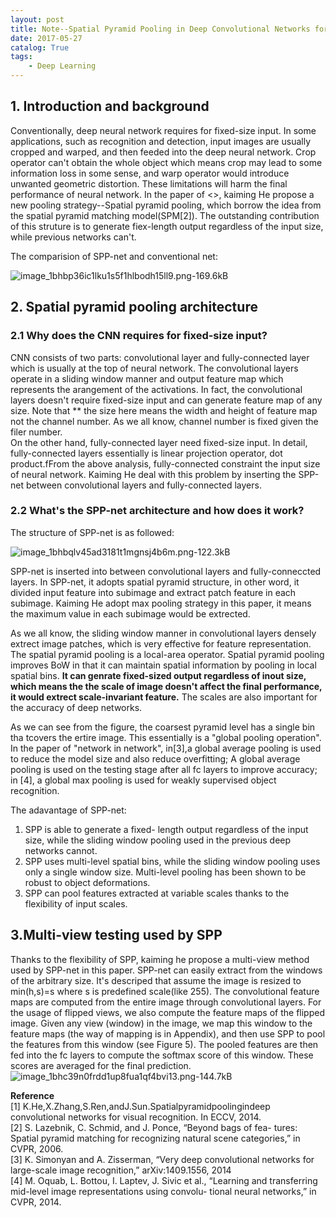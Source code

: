 ```yaml
---
layout: post
title: Note--Spatial Pyramid Pooling in Deep Convolutional Networks for Visual Recognition
date: 2017-05-27
catalog: True
tags:
    - Deep Learning
---
```


## 1. Introduction and background  

Conventionally, deep neural network requires for fixed-size input. In some applications, such as recognition and detection, input images are usually cropped and warped, and then feeded into the deep neural network. Crop operator can't obtain the whole object which means crop may lead to some information loss in some sense, and warp operator would introduce unwanted geometric distortion. These limitations will harm the final performance of neural network. In the paper of <<Spatial Pyramid Pooling in Deep Convolutional Networks for Visual Recognition>>, kaiming He propose a new pooling strategy--Spatial pyramid pooling, which borrow the idea from the spatial pyramid matching model(SPM[2]). The outstanding contribution of this struture is to generate fiex-length output regardless of the input size, while previous networks can't. 

The comparision of SPP-net and conventional net:

![image_1bhbp36ic1lku1s5f1hlbodh15ll9.png-169.6kB][10]


[10]: http://static.zybuluo.com/GwanSiu/8x0a4pd8k6z1uj2eqyymuihi/image_1bhbp36ic1lku1s5f1hlbodh15ll9.png

## 2. Spatial pyramid pooling architecture

### 2.1 Why does the CNN requires for fixed-size input?

CNN consists of two parts: convolutional layer and fully-connected layer which is usually at the top of neural network. The convolutional layers operate in a sliding window manner and output feature map which represents the arangement of the activations. In fact, the convolutional layers doesn't require fixed-size input and can generate feature map of any size. Note that ** the size here means the width and height of feature map not the channel number. As we all know, channel number is fixed given the filer number.   
On the other hand, fully-connected layer need fixed-size input. In detail, fully-connected layers essentially is linear projection operator, dot product.fFrom the above analysis, fully-connected constraint the input size of neural network. Kaiming He deal with this problem by inserting the SPP-net between convolutional layers and fully-connected layers.

### 2.2 What's the SPP-net architecture and how does it work?

The structure of SPP-net is as followed:

![image_1bhbqlv45ad3181t1mgnsj4b6m.png-122.3kB][11]

[11]: http://static.zybuluo.com/GwanSiu/6ky8a9fsgltk6bgf2326h41c/image_1bhbqlv45ad3181t1mgnsj4b6m.png

SPP-net is inserted into between convolutional layers and fully-conneccted layers. In SPP-net, it adopts spatial pyramid structure, in other word, it divided input feature into subimage and extract patch feature in each subimage. Kaiming He adopt max pooling strategy in this paper, it means the maximum value in each subimage would be extrected.  

As we all know, the sliding window manner in convolutional layers densely extrect image patches, which is very effective for feature representation. The spatial pyramid pooling is a local-area operator. Spatial pyramid pooling improves BoW in that it can maintain spatial information by pooling in local spatial bins. **It can genrate fixed-sized output regardless of inout size, which means the the scale of image doesn't affect the final performance, it would extrect scale-invariant feature.** The scales are also important for the accuracy of deep networks.

As we can see from the figure, the coarsest pyramid level has a single bin tha tcovers the ertire image. This essentially is a "global pooling operation". In the paper of "network in network", in[3],a global average pooling is used to reduce the model size and also reduce overfitting; A global average pooling is used on the testing stage after all fc layers to improve accuracy; in [4], a global max pooling is used for weakly supervised object recognition.

The adavantage of SPP-net:
1. SPP is able to generate a fixed- length output regardless of the input size, while the sliding window pooling used in the previous deep networks cannot.  
2. SPP uses multi-level spatial bins, while the sliding window pooling uses only a single window size. Multi-level pooling has been shown to be robust to object deformations.  
3.  SPP can pool features extracted at variable scales thanks to the flexibility of input scales.  

## 3.Multi-view testing used by SPP  
Thanks to the flexibility of SPP, kaiming he propose a multi-view method used by SPP-net in this paper. SPP-net can easily extract from the windows of the arbitrary size. It's descriped that assume the image is resized to min(h,s)=s where s is predefined scale(like 255). The convolutional feature maps are computed from the entire image through convolutional layers. For the usage of
flipped views, we also compute the feature maps of the flipped image. Given any view (window) in the image, we map this window to the feature maps (the way of mapping is in Appendix), and then use SPP to pool the features from this window (see Figure 5). The pooled features are then fed into the fc layers to compute the softmax score of this window. These scores are averaged for the final prediction.   
![image_1bhc39n0frdd1up8fua1qf4bvi13.png-144.7kB][12]

[12]: http://static.zybuluo.com/GwanSiu/j2r33c1s45egd98s819cyhb0/image_1bhc39n0frdd1up8fua1qf4bvi13.png

**Reference**  
[1] K.He,X.Zhang,S.Ren,andJ.Sun.Spatialpyramidpoolingindeep
convolutional networks for visual recognition. In ECCV, 2014.  
[2] S. Lazebnik, C. Schmid, and J. Ponce, “Beyond bags of fea- tures: Spatial pyramid matching for recognizing natural scene categories,” in CVPR, 2006.  
[3] K. Simonyan and A. Zisserman, “Very deep convolutional networks for large-scale image recognition,” arXiv:1409.1556, 2014  
[4] M. Oquab, L. Bottou, I. Laptev, J. Sivic et al., “Learning and transferring mid-level image representations using convolu- tional neural networks,” in CVPR, 2014.  



